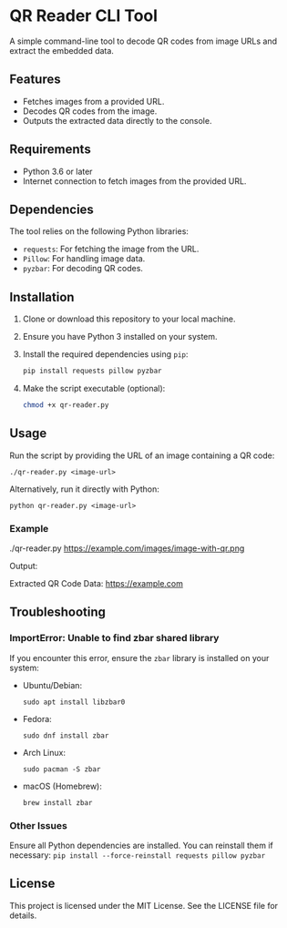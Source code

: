 # QR Reader CLI Tool

A simple command-line tool to decode QR codes from image URLs and extract the embedded data.

## Features

- Fetches images from a provided URL.
- Decodes QR codes from the image.
- Outputs the extracted data directly to the console.

## Requirements

- Python 3.6 or later
- Internet connection to fetch images from the provided URL.

## Dependencies

The tool relies on the following Python libraries:

- `requests`: For fetching the image from the URL.
- `Pillow`: For handling image data.
- `pyzbar`: For decoding QR codes.

## Installation

1. Clone or download this repository to your local machine.
2. Ensure you have Python 3 installed on your system.
3. Install the required dependencies using `pip`:

   ```bash
   pip install requests pillow pyzbar
   ```

4. Make the script executable (optional):

    ```bash
    chmod +x qr-reader.py
    ```

## Usage

Run the script by providing the URL of an image containing a QR code:

`./qr-reader.py <image-url>`

Alternatively, run it directly with Python:

`python qr-reader.py <image-url>`

### Example

./qr-reader.py https://example.com/images/image-with-qr.png

Output:

Extracted QR Code Data: https://example.com

## Troubleshooting

### ImportError: Unable to find zbar shared library

If you encounter this error, ensure the `zbar` library is installed on your system:

- Ubuntu/Debian:

  `sudo apt install libzbar0`

- Fedora:

  `sudo dnf install zbar`

- Arch Linux:

  `sudo pacman -S zbar`

- macOS (Homebrew):

  `brew install zbar`


### Other Issues

Ensure all Python dependencies are installed. You can reinstall them if necessary:
`pip install --force-reinstall requests pillow pyzbar`


## License

This project is licensed under the MIT License. See the LICENSE file for details.

